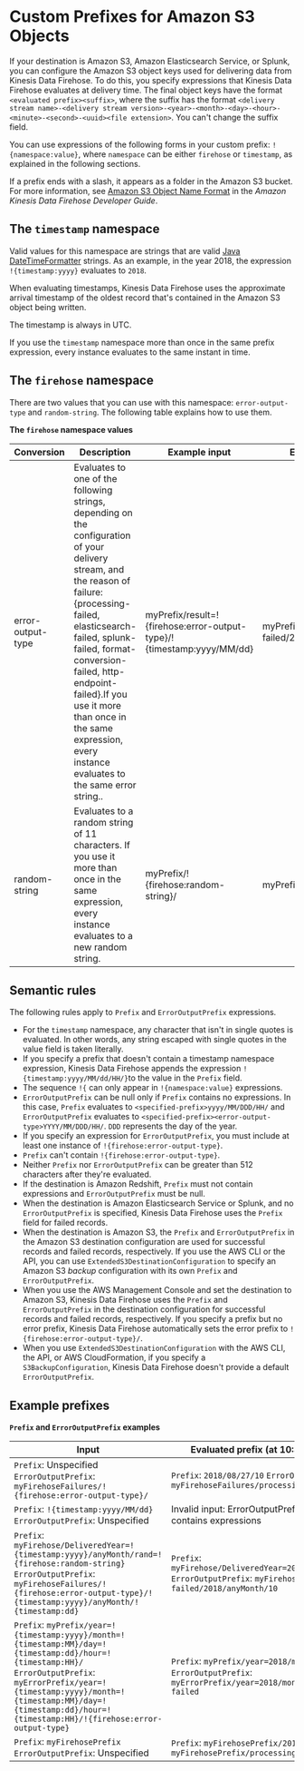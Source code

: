 # Custom Prefixes for Amazon S3 Objects<a name="s3-prefixes"></a>

If your destination is Amazon S3, Amazon Elasticsearch Service, or Splunk, you can configure the Amazon S3 object keys used for delivering data from Kinesis Data Firehose\. To do this, you specify expressions that Kinesis Data Firehose evaluates at delivery time\. The final object keys have the format `<evaluated prefix><suffix>`, where the suffix has the format `<delivery stream name>-<delivery stream version>-<year>-<month>-<day>-<hour>-<minute>-<second>-<uuid><file extension>`\. You can't change the suffix field\.

You can use expressions of the following forms in your custom prefix: `!{namespace:value}`, where `namespace` can be either `firehose` or `timestamp`, as explained in the following sections\.

If a prefix ends with a slash, it appears as a folder in the Amazon S3 bucket\. For more information, see [Amazon S3 Object Name Format](https://docs.aws.amazon.com/firehose/latest/dev/basic-deliver.html#s3-object-name) in the *Amazon Kinesis Data Firehose Developer Guide*\.

## The `timestamp` namespace<a name="timestamp-namespace"></a>

Valid values for this namespace are strings that are valid [Java DateTimeFormatter](https://docs.oracle.com/javase/8/docs/api/java/time/format/DateTimeFormatter.html) strings\. As an example, in the year 2018, the expression `!{timestamp:yyyy}` evaluates to `2018`\. 

When evaluating timestamps, Kinesis Data Firehose uses the approximate arrival timestamp of the oldest record that's contained in the Amazon S3 object being written\. 

The timestamp is always in UTC\. 

If you use the `timestamp` namespace more than once in the same prefix expression, every instance evaluates to the same instant in time\.

## The `firehose` namespace<a name="firehose-namespace"></a>

There are two values that you can use with this namespace: `error-output-type` and `random-string`\. The following table explains how to use them\.


**The `firehose` namespace values**  

| Conversion | Description | Example input | Example output | Notes | 
| --- | --- | --- | --- | --- | 
| error\-output\-type | Evaluates to one of the following strings, depending on the configuration of your delivery stream, and the reason of failure: \{processing\-failed, elasticsearch\-failed, splunk\-failed, format\-conversion\-failed, http\-endpoint\-failed\}\.If you use it more than once in the same expression, every instance evaluates to the same error string\.\. | myPrefix/result=\!\{firehose:error\-output\-type\}/\!\{timestamp:yyyy/MM/dd\} | myPrefix/result=processing\-failed/2018/08/03 | The error\-output\-type value can only be used in the ErrorOutputPrefix field\. | 
| random\-string |  Evaluates to a random string of 11 characters\. If you use it more than once in the same expression, every instance evaluates to a new random string\.  | myPrefix/\!\{firehose:random\-string\}/ | myPrefix/046b6c7f\-0b/ | You can use it with both prefix types\.You can place it at the beginning of the format string to get a randomized prefix, which is sometimes necessary for attaining extremely high throughput with Amazon S3\. | 

## Semantic rules<a name="prefix-rules"></a>

The following rules apply to `Prefix` and `ErrorOutputPrefix` expressions\.
+ For the `timestamp` namespace, any character that isn't in single quotes is evaluated\. In other words, any string escaped with single quotes in the value field is taken literally\.
+ If you specify a prefix that doesn't contain a timestamp namespace expression, Kinesis Data Firehose appends the expression `!{timestamp:yyyy/MM/dd/HH/}`to the value in the `Prefix` field\.
+ The sequence `!{` can only appear in `!{namespace:value}` expressions\.
+ `ErrorOutputPrefix` can be null only if `Prefix` contains no expressions\. In this case, `Prefix` evaluates to `<specified-prefix>yyyy/MM/DDD/HH/` and `ErrorOutputPrefix` evaluates to `<specified-prefix><error-output-type>YYYY/MM/DDD/HH/`\. `DDD` represents the day of the year\.
+ If you specify an expression for `ErrorOutputPrefix`, you must include at least one instance of `!{firehose:error-output-type}`\.
+ `Prefix` can't contain `!{firehose:error-output-type}`\.
+ Neither `Prefix` nor `ErrorOutputPrefix` can be greater than 512 characters after they're evaluated\.
+ If the destination is Amazon Redshift, `Prefix` must not contain expressions and `ErrorOutputPrefix` must be null\.
+ When the destination is Amazon Elasticsearch Service or Splunk, and no `ErrorOutputPrefix` is specified, Kinesis Data Firehose uses the `Prefix` field for failed records\. 
+ When the destination is Amazon S3, the `Prefix` and `ErrorOutputPrefix` in the Amazon S3 destination configuration are used for successful records and failed records, respectively\. If you use the AWS CLI or the API, you can use `ExtendedS3DestinationConfiguration` to specify an Amazon S3 *backup* configuration with its own `Prefix` and `ErrorOutputPrefix`\.
+ When you use the AWS Management Console and set the destination to Amazon S3, Kinesis Data Firehose uses the `Prefix` and `ErrorOutputPrefix` in the destination configuration for successful records and failed records, respectively\. If you specify a prefix but no error prefix, Kinesis Data Firehose automatically sets the error prefix to `!{firehose:error-output-type}/`\.
+ When you use `ExtendedS3DestinationConfiguration` with the AWS CLI, the API, or AWS CloudFormation, if you specify a `S3BackupConfiguration`, Kinesis Data Firehose doesn't provide a default `ErrorOutputPrefix`\.

## Example prefixes<a name="s3-prefix-examples"></a>


**`Prefix` and `ErrorOutputPrefix` examples**  

| Input | Evaluated prefix \(at 10:30 AM UTC on Aug 27, 2018\) | 
| --- | --- | 
|  `Prefix`: Unspecified `ErrorOutputPrefix`: `myFirehoseFailures/!{firehose:error-output-type}/`  |  `Prefix`: `2018/08/27/10` `ErrorOutputPrefix`: `myFirehoseFailures/processing-failed/`  | 
|  `Prefix`: `!{timestamp:yyyy/MM/dd}` `ErrorOutputPrefix`: Unspecified  | Invalid input: ErrorOutputPrefix can't be null when Prefix contains expressions | 
|  `Prefix`: `myFirehose/DeliveredYear=!{timestamp:yyyy}/anyMonth/rand=!{firehose:random-string}` `ErrorOutputPrefix`: `myFirehoseFailures/!{firehose:error-output-type}/!{timestamp:yyyy}/anyMonth/!{timestamp:dd}`  |  `Prefix`: `myFirehose/DeliveredYear=2018/anyMonth/rand=5abf82daaa5` `ErrorOutputPrefix`: `myFirehoseFailures/processing-failed/2018/anyMonth/10`  | 
| `Prefix`: `myPrefix/year=!{timestamp:yyyy}/month=!{timestamp:MM}/day=!{timestamp:dd}/hour=!{timestamp:HH}/` `ErrorOutputPrefix`: `myErrorPrefix/year=!{timestamp:yyyy}/month=!{timestamp:MM}/day=!{timestamp:dd}/hour=!{timestamp:HH}/!{firehose:error-output-type}`  | `Prefix`: `myPrefix/year=2018/month=07/day=06/hour=23/` `ErrorOutputPrefix`: `myErrorPrefix/year=2018/month=07/day=06/hour=23/processing-failed` | 
|  `Prefix`: `myFirehosePrefix` `ErrorOutputPrefix`: Unspecified  |  `Prefix`: `myFirehosePrefix/2018/08/27/` `ErrorOutputPrefix`: `myFirehosePrefix/processing-failed/2018/08/27/`  | 